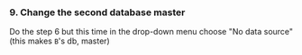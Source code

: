 <!-- post: -->


### 9. Change the second database master

Do the step 6 but this time in the drop-down menu choose "No data source" (this makes `B`'s db, master)

